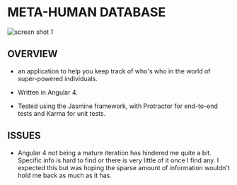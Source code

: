 # META-HUMAN DATABASE

![screen shot 1](https://user-images.githubusercontent.com/24227633/28252619-47a584e8-6a8e-11e7-86e9-923ce2b41642.png)

## OVERVIEW

- an application to help you keep track of who's who in the world of super-powered individuals.

- Written in Angular 4.

- Tested using the Jasmine framework, with Protractor for end-to-end tests and Karma for unit tests.  

## ISSUES

- Angular 4 not being a mature iteration has hindered me quite a bit. Specific info is hard to find or there is very little of it once I find any. I expected this but was hoping the sparse amount of information wouldn't hold me back as much as it has.
